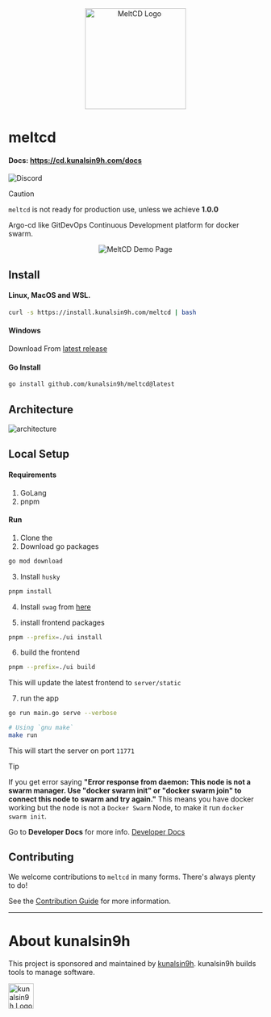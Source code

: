 <div align="center">
    <img alt="MeltCD Logo" height="200px" src="https://github.com/kunalsin9h/meltcd/assets/82411321/9065c92d-79a5-44ff-aa53-3e0bd40f0080">
</div>

# meltcd

#### Docs: https://cd.kunalsin9h.com/docs

![Discord](https://img.shields.io/discord/1086894797622624257)

> [!Caution]
> `meltcd` is not ready for production use, unless we achieve **1.0.0**

Argo-cd like GitDevOps Continuous Development platform for docker swarm.

<div align="center">
    <img alt="MeltCD Demo Page" src="https://i.imgur.com/LxaD7qM.png">
</div>

## Install

#### Linux, MacOS and WSL.

```bash
curl -s https://install.kunalsin9h.com/meltcd | bash
```

#### Windows

Download From [latest release](https://github.com/kunalsin9h/meltcd/releases/latest)

#### Go Install

```bash
go install github.com/kunalsin9h/meltcd@latest
```

## Architecture

![architecture](https://github.com/kunalsin9h/meltcd/assets/82411321/f73f80a5-a533-420d-aee9-6a06e2b13976)

## Local Setup

#### Requirements

1. GoLang
2. pnpm

#### Run

1. Clone the
2. Download go packages

```bash
go mod download
```

3. Install `husky`

```bash
pnpm install
```

4. Install `swag` from [here](https://github.com/swaggo/swag)

5. install frontend packages

```bash
pnpm --prefix=./ui install
```

6. build the frontend

```bash
pnpm --prefix=./ui build
```

This will update the latest frontend to `server/static`

7. run the app

```bash
go run main.go serve --verbose

# Using `gnu make`
make run
```

This will start the server on port `11771`

> [!TIP]
> If you get error saying **"Error response from daemon: This node is not a swarm manager. Use \"docker swarm init\" or \"docker swarm join\" to connect this node to swarm and try again."**
> This means you have docker working but the node is not a `Docker Swarm` Node, to make it run `docker swarm init`.

Go to **Developer Docs** for more info. [Developer Docs](https://github.com/kunalsin9h/meltcd/tree/main/docs/dev)

## Contributing

We welcome contributions to `meltcd` in many forms. There's always plenty to do!

See the [Contribution Guide](https://github.com/kunalsin9h/meltcd/blob/main/CONTRIBUTING.md) for more information.

---

# About kunalsin9h

This project is sponsored and maintained by [kunalsin9h](https://kunalsin9h.com). kunalsin9h builds tools to manage software.

<a href="https://kunalsin9h.com"><img src="https://i.imgur.com/Lq1q7vO.png" alt="kunalsin9h Logo" loading="lazy" height="50px" /></a>
